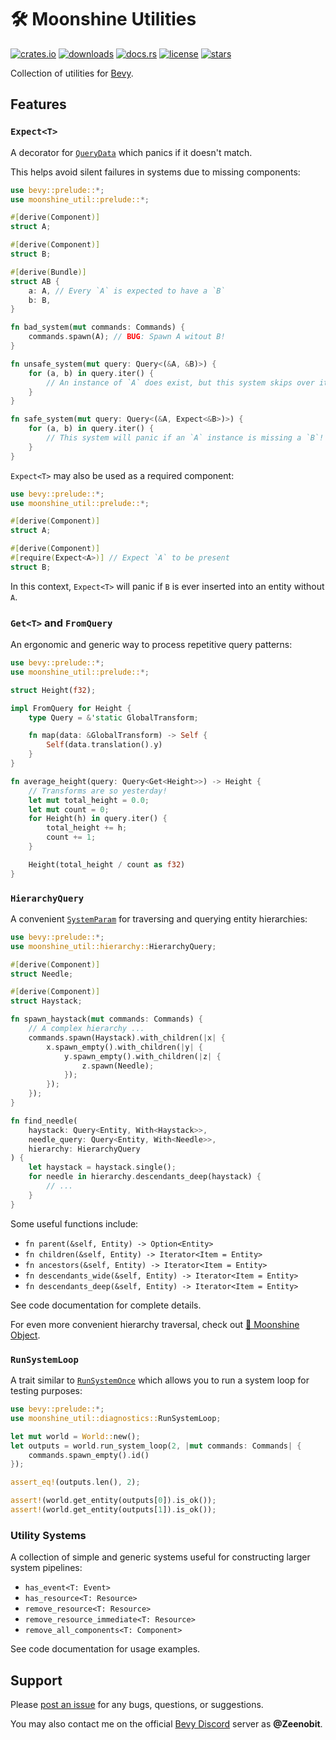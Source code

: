 # 🛠️ Moonshine Utilities

[![crates.io](https://img.shields.io/crates/v/moonshine-util)](https://crates.io/crates/moonshine-util)
[![downloads](https://img.shields.io/crates/dr/moonshine-util?label=downloads)](https://crates.io/crates/moonshine-util)
[![docs.rs](https://docs.rs/moonshine-util/badge.svg)](https://docs.rs/moonshine-util)
[![license](https://img.shields.io/crates/l/moonshine-util)](https://github.com/Zeenobit/moonshine_util/blob/main/LICENSE)
[![stars](https://img.shields.io/github/stars/Zeenobit/moonshine_util)](https://github.com/Zeenobit/moonshine_util)

Collection of utilities for [Bevy](https://github.com/bevyengine/bevy).

## Features

### `Expect<T>`

A decorator for [`QueryData`](https://docs.rs/bevy/latest/bevy/ecs/query/trait.QueryData.html) which panics if it doesn't match.

This helps avoid silent failures in systems due to missing components:

```rust
use bevy::prelude::*;
use moonshine_util::prelude::*;

#[derive(Component)]
struct A;

#[derive(Component)]
struct B;

#[derive(Bundle)]
struct AB {
    a: A, // Every `A` is expected to have a `B`
    b: B,
}

fn bad_system(mut commands: Commands) {
    commands.spawn(A); // BUG: Spawn A witout B!
}

fn unsafe_system(mut query: Query<(&A, &B)>) {
    for (a, b) in query.iter() {
        // An instance of `A` does exist, but this system skips over it silently!
    }
}

fn safe_system(mut query: Query<(&A, Expect<&B>)>) {
    for (a, b) in query.iter() {
        // This system will panic if an `A` instance is missing a `B`!
    }
}
```

`Expect<T>` may also be used as a required component:

```rust
use bevy::prelude::*;
use moonshine_util::prelude::*;

#[derive(Component)]
struct A;

#[derive(Component)]
#[require(Expect<A>)] // Expect `A` to be present
struct B;
```

In this context, `Expect<T>` will panic if `B` is ever inserted into an entity without `A`.

### `Get<T>` and `FromQuery`

An ergonomic and generic way to process repetitive query patterns:

```rust
use bevy::prelude::*;
use moonshine_util::prelude::*;

struct Height(f32);

impl FromQuery for Height {
    type Query = &'static GlobalTransform;

    fn map(data: &GlobalTransform) -> Self {
        Self(data.translation().y)
    }
}

fn average_height(query: Query<Get<Height>>) -> Height {
    // Transforms are so yesterday!
    let mut total_height = 0.0;
    let mut count = 0;
    for Height(h) in query.iter() {
        total_height += h;
        count += 1;
    }

    Height(total_height / count as f32)
}
```

### `HierarchyQuery`

A convenient [`SystemParam`](https://docs.rs/bevy/latest/bevy/ecs/system/trait.SystemParam.html) for traversing and querying entity hierarchies:

```rust
use bevy::prelude::*;
use moonshine_util::hierarchy::HierarchyQuery;

#[derive(Component)]
struct Needle;

#[derive(Component)]
struct Haystack;

fn spawn_haystack(mut commands: Commands) {
    // A complex hierarchy ...
    commands.spawn(Haystack).with_children(|x| {
        x.spawn_empty().with_children(|y| {
            y.spawn_empty().with_children(|z| {
                z.spawn(Needle);
            });
        });
    });
}

fn find_needle(
    haystack: Query<Entity, With<Haystack>>,
    needle_query: Query<Entity, With<Needle>>,
    hierarchy: HierarchyQuery
) {
    let haystack = haystack.single();
    for needle in hierarchy.descendants_deep(haystack) {
        // ...
    }
}
```

Some useful functions include:

- `fn parent(&self, Entity) -> Option<Entity>`
- `fn children(&self, Entity) -> Iterator<Item = Entity>`
- `fn ancestors(&self, Entity) -> Iterator<Item = Entity>`
- `fn descendants_wide(&self, Entity) -> Iterator<Item = Entity>`
- `fn descendants_deep(&self, Entity) -> Iterator<Item = Entity>`

See code documentation for complete details.

For even more convenient hierarchy traversal, check out [🌴 Moonshine Object](https://github.com/Zeenobit/moonshine_object).

### `RunSystemLoop`

A trait similar to [`RunSystemOnce`](https://docs.rs/bevy/latest/bevy/ecs/system/trait.RunSystemOnce.html) which allows you to run a system loop for testing purposes:

```rust
use bevy::prelude::*;
use moonshine_util::diagnostics::RunSystemLoop;

let mut world = World::new();
let outputs = world.run_system_loop(2, |mut commands: Commands| {
    commands.spawn_empty().id()
});

assert_eq!(outputs.len(), 2);

assert!(world.get_entity(outputs[0]).is_ok());
assert!(world.get_entity(outputs[1]).is_ok());
```

### Utility Systems

A collection of simple and generic systems useful for constructing larger system pipelines:

- `has_event<T: Event>`
- `has_resource<T: Resource>`
- `remove_resource<T: Resource>`
- `remove_resource_immediate<T: Resource>`
- `remove_all_components<T: Component>`

See code documentation for usage examples.

## Support

Please [post an issue](https://github.com/Zeenobit/moonshine_util/issues/new) for any bugs, questions, or suggestions.

You may also contact me on the official [Bevy Discord](https://discord.gg/bevy) server as **@Zeenobit**.